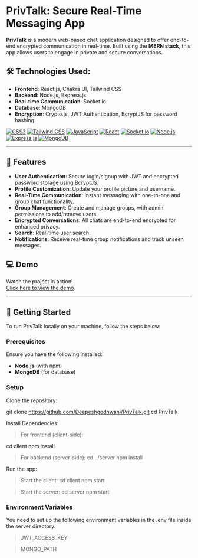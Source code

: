 # **PrivTalk: Secure Real-Time Messaging App**

**PrivTalk** is a modern web-based chat application designed to offer end-to-end encrypted communication in real-time. Built using the **MERN stack**, this app allows users to engage in private and secure conversations.

## 🛠️ **Technologies Used:**
- **Frontend**: React.js, Chakra UI, Tailwind CSS
- **Backend**: Node.js, Express.js
- **Real-time Communication**: Socket.io
- **Database**: MongoDB
- **Encryption**: Crypto.js, JWT Authentication, BcryptJS for password hashing

[![CSS3](https://img.shields.io/badge/CSS3-1572B6?style=for-the-badge&logo=css3&logoColor=white)](https://developer.mozilla.org/en-US/docs/Web/CSS)
[![Tailwind CSS](https://img.shields.io/badge/Tailwind%20CSS-38B2AC?style=for-the-badge&logo=tailwind-css&logoColor=white)](https://tailwindcss.com/)
[![JavaScript](https://img.shields.io/badge/JavaScript-000000?style=for-the-badge&logo=javascript&logoColor=yellow)](https://developer.mozilla.org/en-US/docs/Web/JavaScript)
[![React](https://img.shields.io/badge/React-20232A?style=for-the-badge&logo=react&logoColor=61DAFB)](https://reactjs.org/)
[![Socket.io](https://img.shields.io/badge/Socket.io-010101?style=for-the-badge&logo=socketdotio&logoColor=white)](https://socket.io/)
[![Node.js](https://img.shields.io/badge/Node.js-339933?style=for-the-badge&logo=nodedotjs&logoColor=white)](https://nodejs.org/)
[![Express.js](https://img.shields.io/badge/Express.js-000000?style=for-the-badge&logo=express&logoColor=white)](https://expressjs.com/)
[![MongoDB](https://img.shields.io/badge/MongoDB-4EA94B?style=for-the-badge&logo=mongodb&logoColor=white)](https://www.mongodb.com/)

---

## 🚀 **Features**

- **User Authentication**: Secure login/signup with JWT and encrypted password storage using BcryptJS.
- **Profile Customization**: Update your profile picture and username.
- **Real-Time Communication**: Instant messaging with one-to-one and group chat functionality.
- **Group Management**: Create and manage groups, with admin permissions to add/remove users.
- **Encrypted Conversations**: All chats are end-to-end encrypted for enhanced privacy.
- **Search**: Real-time user search.
- **Notifications**: Receive real-time group notifications and track unseen messages.

## 💻 **Demo**

Watch the project in action!  
[Click here to view the demo](https://www.linkedin.com/feed/update/urn:li:activity:7033886022119632896/)

---

## 📝 **Getting Started**

To run PrivTalk locally on your machine, follow the steps below:

### Prerequisites
Ensure you have the following installed:
- **Node.js** (with npm)
- **MongoDB** (for database)

### Setup

Clone the repository:
   
git clone https://github.com/Deepeshgodhwani/PrivTalk.git
   cd PrivTalk


Install Dependencies:

> For frontend (client-side):

    
cd client
    npm install

   
> For backend (server-side):
cd ../server
npm install


Run the app:

> Start the client:
cd client
npm start

> Start the server:
cd server
npm start


### Environment Variables
You need to set up the following environment variables in the .env file inside the server directory:

> JWT_ACCESS_KEY

> MONGO_PATH
